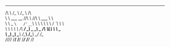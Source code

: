   __                  ___       ___               __
 /\ \                /\_ \     /\_ \             /\ \
 \ \ \___       __   \//\ \    \//\ \      ___   \ \ \
  \ \  _ `\   /'__`\   \ \ \     \ \ \    / __`\  \ \ \
   \ \ \ \ \ /\  __/    \_\ \_    \_\ \_ /\ \L\ \  \ \_\
    \ \_\ \_\\ \____\   /\____\   /\____\\ \____/   \/\_\
     \/_/\/_/ \/____/   \/____/   \/____/ \/___/     \/_/
